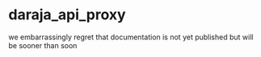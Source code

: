# daraja_api_proxy
we  embarrassingly regret that documentation is not yet published but will be sooner than soon
